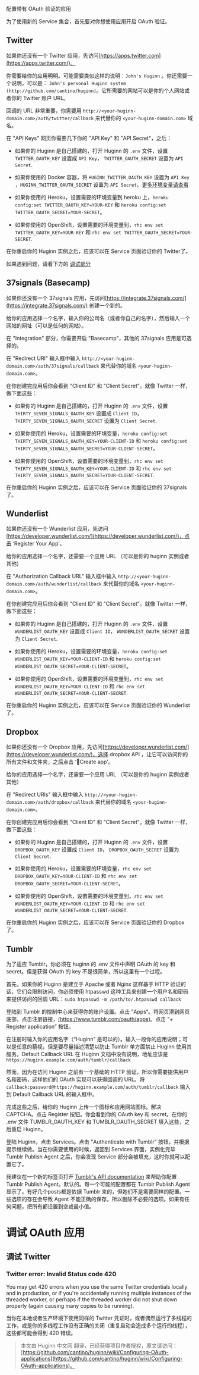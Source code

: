 配置带有 OAuth 验证的应用

为了使用新的 Service 集合，首先要对你想使用应用开启 OAuth 验证。

## Twitter

如果你还没有一个 Twitter 应用，先访问[https://apps.twitter.com](https://apps.twitter.com/)。

你需要给你的应用明明。可能需要类似这样的说明：`John's Huginn` 。你还需要一个说明，可以是：
`John's personal Huginn system (http://github.com/cantino/huginn)`。它所需要的网站可以是你的个人网站或者你的 Twitter 账户 URL。

回调的 URL 非常重要，你需要用 `http://<your-huginn-domain.com>/auth/twitter/callback` 来代替你的 `<your-huginn-domain.com>` 域名。

在 "API Keys" 网页你需要几下你的 "API Key" 和 "API Secret"，之后：

* 如果你的 Huginn 是自己搭建的，打开 Huginn 的 `.env` 文件，设置 `TWITTER_OAUTH_KEY` 设置成 `API Key`， `TWITTER_OAUTH_SECRET` 设置为 `API Secret`.

* 如果你使用的 Docker 容器，将 `HUGINN_TWITTER_OAUTH_KEY` 设置为 `API Key` ，`HUGINN_TWITTER_OAUTH_SECRET` 设置为 `API Secret`。[更多环境变量请查看](https://hub.docker.com/r/cantino/huginn/)

* 如果你使用的 Heroku，设置需要的环境变量到 heroku 上，`heroku config:set TWITTER_OAUTH_KEY=YOUR-KEY` 和 `heroku config:set TWITTER_OAUTH_SECRET=YOUR-SECRET`。
* 如果你使用的 OpenShift，设置需要的环境变量到，`rhc env set TWITTER_OAUTH_KEY=YOUR-KEY` 和 `rhc env set TWITTER_OAUTH_SECRET=YOUR-SECRET`.

在你重启你的 Huginn 实例之后，应该可以在 Service 页面验证你的 Twitter了。

如果遇到问题，请看下方的 [调试部分](https://github.com/cantino/huginn/wiki/Configuring-OAuth-applications#debugging-twitter)

## 37signals (Basecamp)

如果你还没有一个 37signals 应用，先访问[https://integrate.37signals.com/](https://integrate.37signals.com/) 创建一个新的。

给你的应用选择一个名字，输入你的公司名（或者你自己的名字），然后输入一个网站的网址（可以是任何的网站）。

在 "Integration" 部分，你需要开启 "Basecamp"，其他的 37signals 应用是可选择的。

在 "Redirect URI" 输入框中输入 `http://<your-huginn-domain.com>/auth/37signals/callback` 来代替你的域名 `<your-huginn-domain.com>`。

在你创建完应用后你会看到 "Client ID" 和 "Client Secret"。就像 Twitter 一样，做下面这些：

* 如果你的 Huginn 是自己搭建的，打开 Huginn 的 `.env` 文件，设置 `THIRTY_SEVEN_SIGNALS_OAUTH_KEY` 设置成 `Client ID`， `THIRTY_SEVEN_SIGNALS_OAUTH_SECRET` 设置为 `Client Secret`.

* 如果你使用的 Heroku，设置需要的环境变量，`heroku config:set THIRTY_SEVEN_SIGNALS_OAUTH_KEY=YOUR-CLIENT-ID` 和 `heroku config:set THIRTY_SEVEN_SIGNALS_OAUTH_SECRET=YOUR-CLIENT-SECRET`。
* 如果你使用的 OpenShift，设置需要的环境变量到，`rhc env set THIRTY_SEVEN_SIGNALS_OAUTH_KEY=YOUR-CLIENT-ID` 和 `rhc env set THIRTY_SEVEN_SIGNALS_OAUTH_SECRET=YOUR-CLIENT-SECRET`.

在你重启你的 Huginn 实例之后，应该可以在 Service 页面验证你的 37signals 了。

## Wunderlist

如果你还没有一个 Wunderlist 应用，先访问[https://developer.wunderlist.com/](https://developer.wunderlist.com/)，点击 ‘Register Your App’。

给你的应用选择一个名字，还需要一个应用 URL （可以是你的 huginn 实例或者其他）

在 "Authorization Callback URL" 输入框中输入 `http://<your-huginn-domain.com>/auth/wunderlist/callback` 来代替你的域名 `<your-huginn-domain.com>`。

在你创建完应用后你会看到 "Client ID" 和 "Client Secret"。就像 Twitter 一样，做下面这些：

* 如果你的 Huginn 是自己搭建的，打开 Huginn 的 `.env` 文件，设置 `WUNDERLIST_OAUTH_KEY` 设置成 `Client ID`， `WUNDERLIST_OAUTH_SECRET` 设置为 `Client Secret`.

* 如果你使用的 Heroku，设置需要的环境变量，`heroku config:set WUNDERLIST_OAUTH_KEY=YOUR-CLIENT-ID` 和 `heroku config:set WUNDERLIST_OAUTH_SECRET=YOUR-CLIENT-SECRET`。

* 如果你使用的 OpenShift，设置需要的环境变量到，`rhc env set WUNDERLIST_OAUTH_KEY=YOUR-CLIENT-ID` 和 `rhc env set WUNDERLIST_OAUTH_SECRET=YOUR-CLIENT-SECRET`.

在你重启你的 Huginn 实例之后，应该可以在 Service 页面验证你的 Wunderlist  了。

## Dropbox

如果你还没有一个 Dropbox 应用，先访问[https://developer.wunderlist.com/](https://developer.wunderlist.com/)，选择 dropbox API ，让它可以访问你的所有文件和文件夹，之后点击 ‘Create app’。

给你的应用选择一个名字，还需要一个应用 URL （可以是你的 huginn 实例或者其他）

在 "Redirect URIs" 输入框中输入 `http://<your-huginn-domain.com>/auth/dropbox/callback` 来代替你的域名 `<your-huginn-domain.com>`。

在你创建完应用后你会看到 "Client ID" 和 "Client Secret"。就像 Twitter 一样，做下面这些：

* 如果你的 Huginn 是自己搭建的，打开 Huginn 的 `.env` 文件，设置 `DROPBOX_OAUTH_KEY` 设置成 `Client ID`， `DROPBOX_OAUTH_SECRET` 设置为 `Client Secret`.

* 如果你使用的 Heroku，设置需要的环境变量，`rhc env set DROPBOX_OAUTH_KEY=YOUR-CLIENT-ID` 和 `rhc env set DROPBOX_OAUTH_SECRET=YOUR-CLIENT-SECRET`。

* 如果你使用的 OpenShift，设置需要的环境变量到，`rhc env set WUNDERLIST_OAUTH_KEY=YOUR-CLIENT-ID` 和 `rhc env set WUNDERLIST_OAUTH_SECRET=YOUR-CLIENT-SECRET`.

在你重启你的 Huginn 实例之后，应该可以在 Service 页面验证你的 Dropbox 了。

## Tumblr

为了适应 Tumblr，你必须在 huginn 的 .env 文件中声明 OAuth 的 key 和 secret。但是获得 OAuth 的 key 不是很简单，所以这里有一个过程。

首先，如果你的 Huginn 是建立于 Apache 或者 Nginx 这样基于 HTTP 验证的话，它们会限制访问，你必须使用 htpasswd 这种工具来创建一个用户名和密码来提供访问的回调 URL：`sudo htpasswd -m /path/to/.htpasswd callback`

登陆到 Tumblr 的控制中心来获得你的账户设置。点击 ”Apps“。将网页滑到网页底部，点击注册链接，[(https://www.tumblr.com/oauth/apps)](https://www.tumblr.com/oauth/apps)。点击 “+ Register application” 按钮。

在注册时输入你的应用名字（“Huginn” 是可以的）。输入一段你的应用说明；可以是任意的藐视，但是要尽量描述清楚以防止 Tumblr 单方面禁止 Huginn 使用其服务。Default Callback URL 在 Huginn 文档中没有说明，地址应该是 `https://huginn.example.com/auth/tumblr/callback`

然而，因为在访问 Huginn 之前有一个基础的 HTTP 验证，所以你需要提供用户名和密码，这样他们的 OAuth 实现可以获得回调的 URL。将 `callback:password@https://huginn.example.com/auth/tumblr/callback` 输入到 Default Callback URL 的输入框中。

完成这些之后，给你的 Huginn 上传一个图标和应用网站图标。解决 CAPTCHA。点击 Register 按钮。你会看到你的 OAuth key 和 secret。在你的 .env 文件 TUMBLR_OAUTH_KEY 和 TUMBLR_OAUTH_SECRET 填入这些，之后重启 Huginn。

登陆 Huginn，点击 Services。点击 "Authenticate with Tumblr" 按钮，并根据提示继续做。当在你需要使用的时候，返回到 Services 界面，实例化完毕 Tumblr Publish Agent 之后，你会发现 Service 部分会被填充，这时你就可以配置它了。

我建议在一个新的标签页打开 [Tumblr's API documentation](https://www.tumblr.com/docs/en/api/v2#posting) 来帮助你配置 Tumblr Publish Agent。默认的。每一个可能的配置都在 Tumblr Publish Agent 显示了。有好几个posts都是依据 Tumblr 来的，但她们不是需要同样的配置。一些选项的存在会导致 Agent 不能正确的保存，所以删除不必要的选项。如果有任何问题，把所有都设置到空或最小值。

# 调试 OAuth 应用

## [](https://github.com/cantino/huginn/wiki/Configuring-OAuth-applications#debugging-twitter)调试 Twitter

### [](https://github.com/cantino/huginn/wiki/Configuring-OAuth-applications#twitter-error-invalid-status-code-420)Twitter error: Invalid Status code 420

You may get 420 errors when you use the same Twitter credentials locally and in production, or if you're accidentally running multiple instances of the threaded worker, or perhaps if the threaded worker did not shut down properly (again causing many copies to be running).

当你在本地或者生产环境下使用同样的 Twitter 凭证时，或者偶然运行了多线程的工作，或是你的多线程工作没有正确的关闭（重复启动会造成多个运行的线程），这些都可能会得到 420 错误。

> 本文由 Huginn 中文网 翻译，已经获得项目作者授权，原文请访问：[https://github.com/cantino/huginn/wiki/Configuring-OAuth-applications](https://github.com/cantino/huginn/wiki/Configuring-OAuth-applications)。


